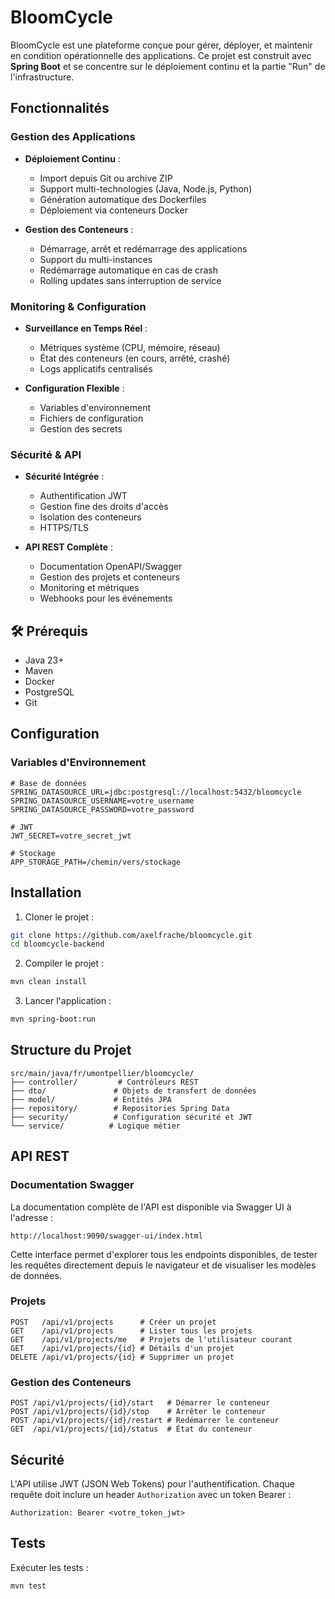 # BloomCycle

BloomCycle est une plateforme conçue pour gérer, déployer, et maintenir en condition opérationnelle des applications. Ce projet est construit avec **Spring Boot** et se concentre sur le déploiement continu et la partie "Run" de l'infrastructure.

## Fonctionnalités

### Gestion des Applications
- **Déploiement Continu** :
  - Import depuis Git ou archive ZIP
  - Support multi-technologies (Java, Node.js, Python)
  - Génération automatique des Dockerfiles
  - Déploiement via conteneurs Docker

- **Gestion des Conteneurs** :
  - Démarrage, arrêt et redémarrage des applications
  - Support du multi-instances
  - Redémarrage automatique en cas de crash
  - Rolling updates sans interruption de service

### Monitoring & Configuration
- **Surveillance en Temps Réel** :
  - Métriques système (CPU, mémoire, réseau)
  - État des conteneurs (en cours, arrêté, crashé)
  - Logs applicatifs centralisés

- **Configuration Flexible** :
  - Variables d'environnement
  - Fichiers de configuration
  - Gestion des secrets

### Sécurité & API
- **Sécurité Intégrée** :
  - Authentification JWT
  - Gestion fine des droits d'accès
  - Isolation des conteneurs
  - HTTPS/TLS

- **API REST Complète** :
  - Documentation OpenAPI/Swagger
  - Gestion des projets et conteneurs
  - Monitoring et métriques
  - Webhooks pour les événements

## 🛠 Prérequis

- Java 23+
- Maven
- Docker
- PostgreSQL
- Git

## Configuration

### Variables d'Environnement

```properties
# Base de données
SPRING_DATASOURCE_URL=jdbc:postgresql://localhost:5432/bloomcycle
SPRING_DATASOURCE_USERNAME=votre_username
SPRING_DATASOURCE_PASSWORD=votre_password

# JWT
JWT_SECRET=votre_secret_jwt

# Stockage
APP_STORAGE_PATH=/chemin/vers/stockage
```

## Installation

1. Cloner le projet :
```bash
git clone https://github.com/axelfrache/bloomcycle.git
cd bloomcycle-backend
```

2. Compiler le projet :
```bash
mvn clean install
```

3. Lancer l'application :
```bash
mvn spring-boot:run
```

## Structure du Projet

```
src/main/java/fr/umontpellier/bloomcycle/
├── controller/         # Contrôleurs REST
├── dto/               # Objets de transfert de données
├── model/             # Entités JPA
├── repository/        # Repositories Spring Data
├── security/          # Configuration sécurité et JWT
└── service/          # Logique métier
```

## API REST

### Documentation Swagger

La documentation complète de l'API est disponible via Swagger UI à l'adresse :
```
http://localhost:9090/swagger-ui/index.html
```

Cette interface permet d'explorer tous les endpoints disponibles, de tester les requêtes directement depuis le navigateur et de visualiser les modèles de données.

### Projets

```
POST   /api/v1/projects      # Créer un projet
GET    /api/v1/projects      # Lister tous les projets
GET    /api/v1/projects/me   # Projets de l'utilisateur courant
GET    /api/v1/projects/{id} # Détails d'un projet
DELETE /api/v1/projects/{id} # Supprimer un projet
```

### Gestion des Conteneurs

```
POST /api/v1/projects/{id}/start   # Démarrer le conteneur
POST /api/v1/projects/{id}/stop    # Arrêter le conteneur
POST /api/v1/projects/{id}/restart # Redémarrer le conteneur
GET  /api/v1/projects/{id}/status  # État du conteneur
```

## Sécurité

L'API utilise JWT (JSON Web Tokens) pour l'authentification. Chaque requête doit inclure un header `Authorization` avec un token Bearer :

```
Authorization: Bearer <votre_token_jwt>
```

## Tests

Exécuter les tests :
```bash
mvn test
```